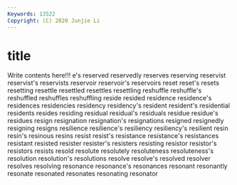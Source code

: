 ```yaml
---
Keywords: 13522
Copyright: (C) 2020 Junjie Li
---
```


# title

Write contents here!!!
e's 
reserved 
reservedly 
reserves
reserving 
reservist 
reservist's 
reservists 
reservoir 
reservoir's 
reservoirs 
reset 
reset's 
resets
resetting 
resettle 
resettled 
resettles 
resettling 
reshuffle 
reshuffle's 
reshuffled 
reshuffles 
reshuffling
reside 
resided 
residence 
residence's 
residences 
residencies 
residency 
residency's 
resident 
resident's
residential 
residents 
resides 
residing 
residual 
residual's 
residuals 
residue 
residue's 
residues
resign 
resignation 
resignation's 
resignations 
resigned 
resignedly 
resigning 
resigns 
resilience 
resilience's
resiliency 
resiliency's 
resilient 
resin 
resin's 
resinous 
resins 
resist 
resist's 
resistance
resistance's 
resistances 
resistant 
resisted 
resister 
resister's 
resisters 
resisting 
resistor 
resistor's
resistors 
resists 
resold 
resolute 
resolutely 
resoluteness 
resoluteness's 
resolution 
resolution's 
resolutions
resolve 
resolve's 
resolved 
resolver 
resolves 
resolving 
resonance 
resonance's 
resonances 
resonant
resonantly 
resonate 
resonated 
resonates 
resonating 
resonator 
